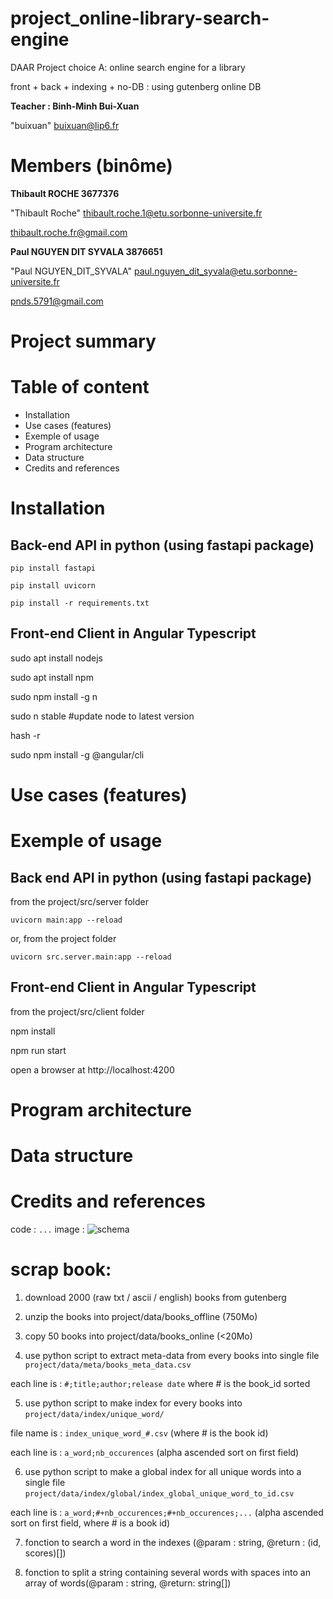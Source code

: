 # project_online-library-search-engine

DAAR Project choice A: online search engine for a library

front + back + indexing + no-DB : using gutenberg online DB

**Teacher : Binh-Minh Bui-Xuan**

"buixuan" <buixuan@lip6.fr>



# Members (binôme)

**Thibault ROCHE 3677376**

"Thibault Roche" <thibault.roche.1@etu.sorbonne-universite.fr>

thibault.roche.fr@gmail.com


**Paul NGUYEN DIT SYVALA 3876651**

"Paul NGUYEN_DIT_SYVALA" <paul.nguyen_dit_syvala@etu.sorbonne-universite.fr>

pnds.5791@gmail.com


# Project summary



# Table of content

+ Installation
+ Use cases (features)
+ Exemple of usage
+ Program architecture
+ Data structure
+ Credits and references


# Installation

## Back-end API in python (using fastapi package)

`pip install fastapi`

`pip install uvicorn`

`pip install -r requirements.txt `

## Front-end Client in Angular Typescript

sudo apt install nodejs

sudo apt install npm

sudo npm install -g n

sudo n stable  #update node to latest version

hash -r

sudo npm install -g @angular/cli


# Use cases (features)
# Exemple of usage

## Back end API in python (using fastapi package)

from the project/src/server folder

`uvicorn main:app --reload`

or, from the project folder

`uvicorn src.server.main:app --reload`

## Front-end Client in Angular Typescript

from the project/src/client folder

npm install

npm run start

open a browser at http://localhost:4200

# Program architecture
# Data structure
# Credits and references


code : ```...```
image : ![schema](/schema/schema1.png)



# scrap book:

1) download 2000 (raw txt / ascii / english) books from gutenberg

2) unzip the books into project/data/books_offline (750Mo)

3) copy 50 books into project/data/books_online (<20Mo)

4) use python script to extract meta-data from every books into single file `project/data/meta/books_meta_data.csv`

each line is : `#;title;author;release date` where # is the book_id sorted

5) use python script to make index for every books into `project/data/index/unique_word/`

file name is : `index_unique_word_#.csv` (where # is the book id)

each line is : `a_word;nb_occurences` (alpha ascended sort on first field)

6) use python script to make a global index for all unique words into a single file `project/data/index/global/index_global_unique_word_to_id.csv`

each line is : `a_word;#+nb_occurences;#+nb_occurences;...` (alpha ascended sort on first field, where # is a book id)

7) fonction to search a word in the indexes (@param : string, @return : (id, scores)[])

8) fonction to split a string containing several words with spaces into an array of words(@param : string, @return: string[])

